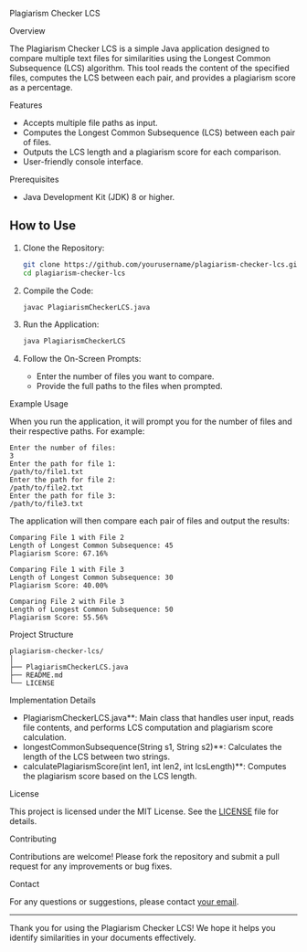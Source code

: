Plagiarism Checker LCS

Overview

The Plagiarism Checker LCS is a simple Java application designed to compare multiple text files for similarities using the Longest Common Subsequence (LCS) algorithm. This tool reads the content of the specified files, computes the LCS between each pair, and provides a plagiarism score as a percentage. 

Features

- Accepts multiple file paths as input.
- Computes the Longest Common Subsequence (LCS) between each pair of files.
- Outputs the LCS length and a plagiarism score for each comparison.
- User-friendly console interface.

Prerequisites

- Java Development Kit (JDK) 8 or higher.

## How to Use

1.  Clone the Repository:

    ```sh
    git clone https://github.com/yourusername/plagiarism-checker-lcs.git
    cd plagiarism-checker-lcs
    ```

2.  Compile the Code:

    ```sh
    javac PlagiarismCheckerLCS.java
    ```

3. Run the Application:

    ```sh
    java PlagiarismCheckerLCS
    ```

4. Follow the On-Screen Prompts:
    - Enter the number of files you want to compare.
    - Provide the full paths to the files when prompted.

Example Usage

When you run the application, it will prompt you for the number of files and their respective paths. For example:

```
Enter the number of files:
3
Enter the path for file 1:
/path/to/file1.txt
Enter the path for file 2:
/path/to/file2.txt
Enter the path for file 3:
/path/to/file3.txt
```

The application will then compare each pair of files and output the results:

```
Comparing File 1 with File 2
Length of Longest Common Subsequence: 45
Plagiarism Score: 67.16%

Comparing File 1 with File 3
Length of Longest Common Subsequence: 30
Plagiarism Score: 40.00%

Comparing File 2 with File 3
Length of Longest Common Subsequence: 50
Plagiarism Score: 55.56%
```

Project Structure

```
plagiarism-checker-lcs/
│
├── PlagiarismCheckerLCS.java
├── README.md
└── LICENSE
```

Implementation Details

- PlagiarismCheckerLCS.java**: Main class that handles user input, reads file contents, and performs LCS computation and plagiarism score calculation.
- longestCommonSubsequence(String s1, String s2)**: Calculates the length of the LCS between two strings.
- calculatePlagiarismScore(int len1, int len2, int lcsLength)**: Computes the plagiarism score based on the LCS length.

License

This project is licensed under the MIT License. See the [LICENSE](LICENSE) file for details.

Contributing

Contributions are welcome! Please fork the repository and submit a pull request for any improvements or bug fixes.

Contact

For any questions or suggestions, please contact [your email](a7459057@gmail.com).

---

Thank you for using the Plagiarism Checker LCS! We hope it helps you identify similarities in your documents effectively.
